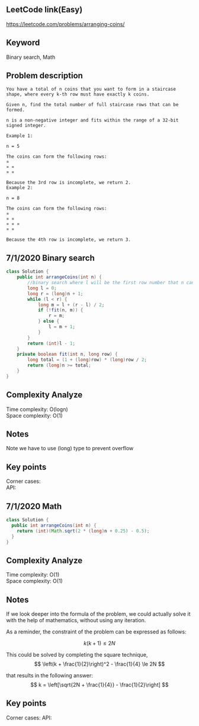 ## LeetCode link(Easy)
https://leetcode.com/problems/arranging-coins/

## Keyword
Binary search, Math

## Problem description
```
You have a total of n coins that you want to form in a staircase shape, where every k-th row must have exactly k coins.

Given n, find the total number of full staircase rows that can be formed.

n is a non-negative integer and fits within the range of a 32-bit signed integer.

Example 1:

n = 5

The coins can form the following rows:
¤
¤ ¤
¤ ¤

Because the 3rd row is incomplete, we return 2.
Example 2:

n = 8

The coins can form the following rows:
¤
¤ ¤
¤ ¤ ¤
¤ ¤

Because the 4th row is incomplete, we return 3.
```
## 7/1/2020 Binary search

```java
class Solution {
    public int arrangeCoins(int n) {
        //binary search where l will be the first row number that n cannot fill
        long l = 0;
        long r = (long)n + 1;
        while (l < r) {
            long m = l + (r - l) / 2;
            if (!fit(n, m)) {
                r = m;
            } else {
                l = m + 1;
            }
        }
        return (int)l - 1;
    }
    private boolean fit(int n, long row) {
        long total = (1 + (long)row) * (long)row / 2;
        return (long)n >= total;
    }
}
```

## Complexity Analyze
Time complexity: O(logn)\
Space complexity: O(1)

## Notes
Note we have to use (long) type to prevent overflow

## Key points
Corner cases: \
API:

## 7/1/2020 Math

```java
class Solution {
  public int arrangeCoins(int n) {
    return (int)(Math.sqrt(2 * (long)n + 0.25) - 0.5);
  }
}
```

## Complexity Analyze
Time complexity: O(1)\
Space complexity: O(1)

## Notes
If we look deeper into the formula of the problem, we could actually solve it with the help of mathematics, without using any iteration.

As a reminder, the constraint of the problem can be expressed as follows:

$$
k(k + 1) \le 2N
$$

This could be solved by completing the square technique,
$$
\left(k + \frac{1}{2}\right)^2 - \frac{1}{4} \le 2N
 $$

that results in the following answer:
$$
k = \left[\sqrt{2N + \frac{1}{4}} - \frac{1}{2}\right]
 $$

## Key points
Corner cases:
API: